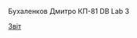 Бухаленков Дмитро КП-81 DB Lab 3

[Звіт](https://github.com/3A43Mka/db_lab_2/blob/master/lab3/DB%20lab3%20report.pdf)
